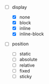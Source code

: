 -   [ ] display

    -   [x] none
    -   [x] block
    -   [x] inline
    -   [x] inline-block

-   [ ] position
    -   [ ] static
    -   [ ] absolute
    -   [ ] relative
    -   [ ] fixed
    -   [ ] sticky

